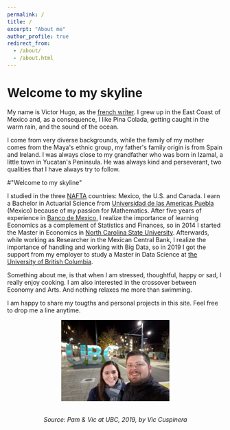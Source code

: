 ```yaml
---
permalink: /
title: /
excerpt: "About me"
author_profile: true
redirect_from: 
  - /about/
  - /about.html
---
```


# Welcome to my skyline

My name is Victor Hugo, as the [french writer](https://en.wikipedia.org/wiki/Victor_Hugo). I grew up in the East Coast of Mexico and, as a consequence, I like Pina Colada, getting caught in the warm rain, and the sound of the ocean.

I come from very diverse backgrounds, while the family of my mother comes from the Maya's ethnic group, my father's family origin is from Spain and Ireland. I was always close to my grandfather who was born in Izamal, a little town in Yucatan's Peninsula. He was always kind and perseverant, two qualities that I have always try to follow.

#"Welcome to my skyline"

I studied in the three [NAFTA](https://en.wikipedia.org/wiki/United_States–Mexico–Canada_Agreement) countries: Mexico, the U.S. and Canada. I earn a Bachelor in Actuarial Science from [Universidad de las Americas Puebla](https://www.udlap.mx/ofertaacademica/Default.aspx?cveCarrera=LAT&idioma=2) (Mexico) because of my passion for Mathematics. After five years of experience in [Banco de Mexico](https://www.banxico.org.mx/indexen.html), I realize the importance of learning Economics as a complement of Statistics and Finances, so in 2014 I started the Master in Economics in [North Carolina State University](https://poole.ncsu.edu/gradecon/). Afterwards, while working as Researcher in the Mexican Central Bank, I realize the importance of handling and working with Big Data, so in 2019 I got the support from my employer to study a Master in Data Science at [the University of British Columbia](https://masterdatascience.ubc.ca).

Something about me, is that when I am stressed, thoughtful, happy or sad, I really enjoy cooking. I am also interested in the crossover between Economy and Arts. And nothing relaxes me more than swimming.

I am happy to share my tougths and personal projects in this site. Feel free to drop me a line anytime.

<center>
<img src="/images/vic&pam_ubc.jpg" alt="cohort" width="50%" height="50%"/>  
<br>
<br>
<p style="font-style: italic;">Source: Pam & Vic at UBC, 2019, by Vic Cuspinera</p>
</center>
